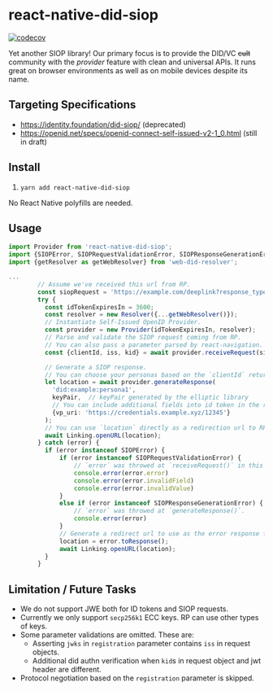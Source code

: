# react-native-did-siop

[![codecov](https://codecov.io/gh/DataSignInc/react-native-did-siop/branch/main/graph/badge.svg?token=0NP95CEWE8)](https://codecov.io/gh/DataSignInc/react-native-did-siop)

Yet another SIOP library! Our primary focus is to provide the DID/VC ~~cult~~ community with the _provider_ feature with clean and universal APIs. It runs great on browser environments as well as on mobile devices despite its name.

## Targeting Specifications

- https://identity.foundation/did-siop/ (deprecated)
- https://openid.net/specs/openid-connect-self-issued-v2-1_0.html (still in draft)

## Install

1. `yarn add react-native-did-siop`

No React Native polyfills are needed.

## Usage

```typescript
import Provider from 'react-native-did-siop';
import {SIOPError, SIOPRequestValidationError, SIOPResponseGenerationError} from 'react-native-did-siop';
import {getResolver as getWebResolver} from 'web-did-resolver';

...
        // Assume we've received this url from RP.
        const siopRequest = 'https://example.com/deeplink?response_type=id_token&scope=openid%20did_authn&client_id=<...>&request_uri=<...>';
        try {
          const idTokenExpiresIn = 3600;
          const resolver = new Resolver({...getWebResolver()});
          // Instantiate Self-Issued OpenID Provider.
          const provider = new Provider(idTokenExpiresIn, resolver);
          // Parse and validate the SIOP request coming from RP.
          // You can also pass a parameter parsed by react-navigation.
          const {clientId, iss, kid} = await provider.receiveRequest(siopRequest);

          // Generate a SIOP response.
          // You can choose your personas based on the `clientId` returned above.
          let location = await provider.generateResponse(
            'did:example:persona1',
            keyPair,  // keyPair generated by the elliptic library
            // You can include additional fields into id token in the return value.
            {vp_uri: 'https://credentials.example.xyz/12345'}
          );
          // You can use `location` directly as a redirection url to RP.
          await Linking.openURL(location);
        } catch (error) {
          if (error instanceof SIOPError) {
              if (error instanceof SIOPRequestValidationError) {
                  // `error` was throwed at `receiveRequest()` in this case.
                  console.error(error.error)
                  console.error(error.invalidField)
                  console.error(error.invalidValue)
              }
              else if (error instanceof SIOPResponseGenerationError) {
                  // `error` was throwed at `generateResponse()`.
                  console.error(error)
              }
              // Generate a redirect url to use as the error response to the RP.
              location = error.toResponse();
              await Linking.openURL(location);
          }
        }
```

## Limitation / Future Tasks

- We do not support JWE both for ID tokens and SIOP requests.
- Currently we only support `secp256k1` ECC keys. RP can use other types of keys.
- Some parameter validations are omitted. These are:
  - Asserting `jwks` in `registration` parameter contains `iss` in request objects.
  - Additional did authn verification when `kid`s in request object and jwt header are different.
- Protocol negotiation based on the `registration` parameter is skipped.
